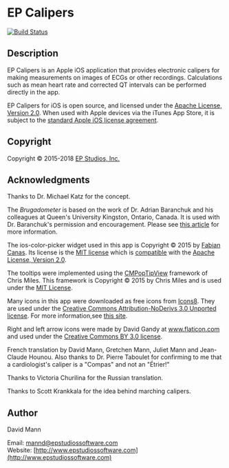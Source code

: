 EP Calipers
===========

[![Build Status](https://travis-ci.org/mannd/epcalipers.svg?branch=master)](https://travis-ci.org/mannd/epcalipers)

## Description
EP Calipers is an Apple iOS application that provides
electronic calipers for making measurements on images of ECGs or other
recordings.  Calculations such as mean heart rate and corrected
QT intervals can be performed directly in the app.

EP Calipers for iOS is open source, and licensed under the 
[Apache License, Version 2.0](http://www.apache.org/licenses/LICENSE-2.0.html).  When used with Apple devices via the iTunes App Store, it is subject to the [standard Apple iOS license agreement](http://images.apple.com/legal/sla/docs/AppleStoreApp.pdf).

## Copyright
Copyright © 2015-2018 [EP Studios, Inc.](http://www.epstudiossoftware.com)

## Acknowledgments
Thanks to Dr. Michael Katz for the concept.

The *Brugadometer* is based on the work of Dr. Adrian Baranchuk and his colleagues at Queen's University
Kingston, Ontario, Canada.  It is used with Dr. Baranchuk's permission and encouragement.  Please see [this article](http://europace.oxfordjournals.org/content/16/11/1639) for more information.

The ios-color-picker widget used in this app is Copyright © 2015 by [Fabian Canas](https://github.com/fcanas/ios-color-picker/blob/master/LICENSE).  Its license is the [MIT license](https://opensource.org/licenses/MIT) which is [compatible](https://en.wikipedia.org/wiki/License_compatibility) with the [Apache License, Version 2.0](http://www.apache.org/licenses/LICENSE-2.0.html).

The tooltips were implemented using the [CMPopTipView](https://github.com/chrismiles/CMPopTipView) framework of Chris Miles.  This framework is Copyright © 2015 by Chris Miles and is used under the [MIT License](https://github.com/chrismiles/CMPopTipView/blob/master/LICENSE).

Many icons in this app were downloaded as free icons from [Icons8](https://icons8.com/icons).  They are used under the [Creative Commons Attribution-NoDerivs 3.0 Unported license](https://creativecommons.org/licenses/by-nd/3.0/).  For more information,see [this site](https://icons8.com/license/).

Right and left arrow icons were made by David Gandy at www.flaticon.com and used under the [Creative Commons BY 3.0 license](http://creativecommons.org/licenses/by/3.0/).

French translation by David Mann, Gretchen Mann, Juliet Mann and Jean-Claude Hounou.  Also thanks to Dr. Pierre Taboulet for confirming to me that a cardiologist's caliper is a "Compas" and not an "Étrier!"

Thanks to Victoria Churilina for the Russian translation.

Thanks to Scott Krankkala for the idea behind marching calipers.

## Author
David Mann

Email: [mannd@epstudiossoftware.com](mailto:mannd@epstudiossoftware.com)  
Website: [http://www.epstudiossoftware.com](http://www.epstudiossoftware.com)   

